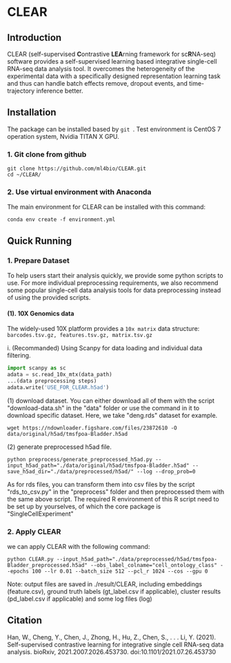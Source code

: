 # CLEAR

## Introduction

CLEAR (self-supervised **C**ontrastive **LEA**rning framework for sc**R**NA-seq) software provides a self-supervised learning based integrative single-cell RNA-seq data analysis tool. It overcomes the heterogeneity of the experimental data with a specifically designed representation learning task and thus can handle batch effects remove, dropout events, and time-trajectory inference better.

## Installation

The package can be installed based by `git `. Test environment is CentOS 7 operation system, Nvidia TITAN X GPU.

### 1. Git clone from github

```
git clone https://github.com/ml4bio/CLEAR.git
cd ~/CLEAR/
```

### 2. Use virtual environment with Anaconda
The main environment for CLEAR can be installed with this command:
```
conda env create -f environment.yml
```

## Quick Running

### 1. Prepare Dataset

To help users start their analysis quickly, we provide some python scripts to use. For more individual preprocessing requirements, we also recommend some popular single-cell data analysis tools for data preprocessing instead of using the provided scripts.

#### (1). 10X Genomics data

The widely-used 10X platform provides a `10x matrix` data structure: `barcodes.tsv.gz, features.tsv.gz, matrix.tsv.gz`

i. (Recommanded) Using Scanpy for data loading and individual data filtering.

```python
import scanpy as sc
adata = sc.read_10x_mtx(data_path)
...(data preprocessing steps)
adata.write('USE_FOR_CLEAR.h5ad')
```

(1) download dataset.
You can either download all of them with the script "download-data.sh" in the "data" folder or use the command in it to download specific dataset.
Here, we take "deng.rds" dataset for example.
```
wget https://ndownloader.figshare.com/files/23872610 -O data/original/h5ad/tmsfpoa-Bladder.h5ad
```

(2) generate preprocessed h5ad file.
```
python preprocess/generate_preprocessed_h5ad.py --input_h5ad_path="./data/original/h5ad/tmsfpoa-Bladder.h5ad" --save_h5ad_dir="./data/preprocessed/h5ad/" --log --drop_prob=0
```
As for rds files, you can transform them into csv files by the script "rds_to_csv.py" in the "preprocess" folder and then preprocessed them with the same above script.
The required R environment of this R script need to be set up by yourselves, of which the core package is "SingleCellExperiment"

### 2. Apply CLEAR

we can apply CLEAR with the following command:
```
python CLEAR.py --input_h5ad_path="./data/preprocessed/h5ad/tmsfpoa-Bladder_preprocessed.h5ad" --obs_label_colname="cell_ontology_class" --epochs 100 --lr 0.01 --batch_size 512 --pcl_r 1024 --cos --gpu 0
```
Note: output files are saved in ./result/CLEAR, including embeddings (feature.csv), ground truth labels (gt_label.csv if applicable), cluster results (pd_label.csv if applicable) and some log files (log)


## Citation

Han, W., Cheng, Y., Chen, J., Zhong, H., Hu, Z., Chen, S., . . . Li, Y. (2021). Self-supervised contrastive learning for integrative single cell RNA-seq data analysis. bioRxiv, 2021.2007.2026.453730. doi:10.1101/2021.07.26.453730

